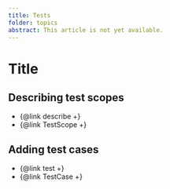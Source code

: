 ```yaml
---
title: Tests
folder: topics
abstract: This article is not yet available.
---
```


# Title

## Describing test scopes

- {@link describe +}
- {@link TestScope +}

## Adding test cases

- {@link test +}
- {@link TestCase +}
